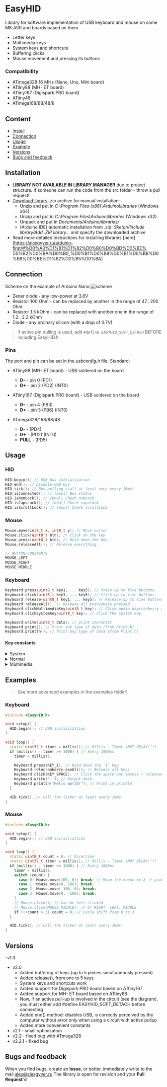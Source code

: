 # EasyHID
Library for software implementation of USB keyboard and mouse on some MK AVR and boards based on them
- Letter keys
- Multimedia keys
- System keys and shortcuts
- Buffering clicks
- Mouse movement and pressing its buttons

### Compatibility
- ATmega328 16 MHz (Nano, Uno, Mini board)
- ATtiny88 (MH- ET board)
- ATtiny167 (Digispark PRO board)
- ATtiny48
- ATmega168/88/48/8

## Content
- [Install](#install)
- [Connection](#wiring)
- [Usage](#usage)
- [Example](#example)
- [Versions](#versions)
- [Bugs and feedback](#feedback)

<a id="install"></a>
## Installation
- **LIBRARY NOT AVAILABLE IN LIBRARY MANAGER** due to project structure. If someone can run the code from the src folder - throw a pull request!
- [Download library](https://github.com/GyverLibs/EasyHID/archive/refs/heads/main.zip) .zip archive for manual installation:
    - Unzip and put in *C:\Program Files (x86)\Arduino\libraries* (Windows x64)
    - Unzip and put in *C:\Program Files\Arduino\libraries* (Windows x32)
    - Unpack and put in *Documents/Arduino/libraries/*
    - (Arduino IDE) automatic installation from .zip: *Sketch/Include library/Add .ZIP library…* and specify the downloaded archive
- Read more detailed instructions for installing libraries [here] (https://alexgyver.ru/arduino-first/#%D0%A3%D1%81%D1%82%D0%B0%D0%BD%D0%BE% D0%B2%D0%BA%D0%B0_%D0%B1%D0%B8%D0%B1%D0%BB%D0%B8%D0%BE%D1%82%D0%B5%D0%BA)

<a id="wiring"></a>
## Connection
Scheme on the example of Arduino Nano
![scheme](/docs/schemes.png)
- Zener diode - any low-power at 3.6V
- Resistor 100 Ohm - can be replaced by another in the range of 47.. 200 Ohm
- Resistor 1.5 kOhm - can be replaced with another one in the range of 1.2.. 2.2 kOhm
- Diode - any ordinary silicon (with a drop of 0.7V)

> If active pin pulling is used, add `#define EASYHID_SOFT_DETACH` BEFORE including EasyHID.h

### Pins
The port and pin can be set in the *usbconfig.h* file. Standard:
- ATtiny88 (MH- ET board) - USB soldered on the board
    - **D-** - pin 0 (PD1)
    - **D+** - pin 2 (PD2) (INT0)

- ATtiny167 (Digispark PRO board) - USB soldered on the board
    - **D-** - pin 4 (PB3)
    - **D+** - pin 3 (PB6) (INT0)
    
- ATmega328/168/88/48
    - **D-** - (PD4)
    - **D+** - (PD2) (INT0)
    - **PULL** - (PD5)

<a id="usage"></a>
## Usage
### HID
```cpp
HID.begin(); // USB bus initialization
HID end(); // Disable USB bus
HID.tick(); // Bus polling (call at least once every 10ms)
HID.isConnected(); // (bool) Bus status
HID.isNumLock(); // (bool) Check numLock
HID.isCapsLock(); // (bool) Check capsLock
HID.isScrollLock(); // (bool) Check scrollLock
```

### Mouse
```cpp
Mouse.move(int8_t x, int8_t y); // Move cursor
Mouse.click(uint8_t btn); // Click on the key
Mouse.press(uint8_t btn); // Hold down the key
Mouse.releaseAll(); // Release everything

// BUTTON CONSTANTS
MOUSE_LEFT
MOUSE_RIGHT
MOUSE_MIDDLE
```

### Keyboard
```cpp
Keyboard.press(uint8_t key1, ... key5); // Press up to five buttons
Keyboard.click(uint8_t key1, ... key5); // Click up to five buttons
Keyboard.release(uint8_t key1, ... key5); // Release up to five buttons
Keyboard.releaseAll(); // Release all previously pressed
Keyboard.clickMultimediaKey(uint8_t key); // Click media keycranberry avishu
Keyboard.clickSystemKey(uint8_t key); // Click the system key

Keyboard.write(uint8_t data); // print character
Keyboard.print(); // Print any type of data (from Print.h)
Keyboard.println(); // Print any type of data (from Print.h)
```

#### Key constants
<details>
<summary>System</summary>

```cpp
KEY_LEFT_CONTROL
KEY_LEFT_SHIFT
KEY_LEFT_ALT
KEY_LEFT_WIN
KEY_RIGHT_CONTROL
KEY_RIGHT_SHIFT
KEY_RIGHT_ALT
KEY_RIGHT_WIN

KEY_POWER
KEY_SLEEP
KEY_WAKE
```
</details>

<details>
<summary>Normal</summary>

```cpp
KEY_1
KEY_2
KEY_3
KEY_4
KEY_5
KEY_6
KEY_7
KEY_8
KEY_9
KEY_0
KEY_A
KEY_B
KEY_C
KEY_D
KEY_E
KEY_F
KEY_G
KEY_H
KEY_I
KEY_J
KEY_K
KEY_L
KEY_M
KEY_N
KEY_O
KEY_P
KEY_Q
KEY_R
KEY_S
KEY_T
KEY_U
KEY_V
KEY_W
KEY_X
KEY_Y
KEY_Z
KEY_COMMA
KEY_PERIOD
KEY_MINUS
KEY_EQUAL
KEY_BACKSLASH
KEY_SQBRAK_LEFT
KEY_SQBRAK_RIGHT
KEY_SLASH
KEY_F1
KEY_F2
KEY_F3
KEY_F4
KEY_F5
KEY_F6
KEY_F7
KEY_F8
KEY_F9
KEY_F10
KEY_F11
KEY_F12
KEY_APP
KEY_ENTER
KEY_BACKSPACE
KEY_ESC
KEY_TAB
KEY_SPACE
KEY_INSERT
KEY_HOME
KEY_PAGE_UP
KEY_DELETE
KEY_END
KEY_PAGE_DOWN
KEY_PRINTSCREEN
KEY_ARROW_RIGHT
KEY_ARROW_LEFT
KEY_ARROW_DOWN
KEY_ARROW_UP
```
</details>

<details>
<summary>Multimedia</summary>

```cpp
KEY_VOL_UP
KEY_VOL_DOWN
KEY_NEXT_TRACK
KEY_PREV_TRACK
KEY_STOP
KEY_PLAYPAUSE
KEY_MUTE
KEY_BASSBOOST
KEY_LOUDNESS
KEY_KB_EXECUTE
KEY_KB_HELP
KEY_KB_MENU
KEY_KB_SELECT
KEY_KB_STOP
KEY_KB_AGAIN
KEY_KB_UNDO
KEY_KB_CUT
KEY_KB_COPY
KEY_KB_PASTE
KEY_KB_FIND
```
</details>


<a id="example"></a>
## Examples
> See more advanced examples in the examples folder!

### Keyboard
```cpp
#include <EasyHID.h>

void setup() {
  HID.begin(); // USB initialization
}

void loop() {
  static uint32_t timer = millis(); // Millis - Timer (NOT DELAY!!!)
  if (millis() - timer >= 1000) { // Every 1000ms
    timer = millis();

    Keyboard.press(KEY_1); // Hold down the '1' key
    Keyboard.relecranberry aseAll(); // Release all keys
    Keyboard.click(KEY_SPACE); // Click the space bar (press + releaseAll)
    keyboard.write('-'); // Output dash
    Keyboard.println("Hello world!"); // Print in println
  }

  HID.tick(); // Call the ticker at least every 10ms!
}
```

### Mouse
```cpp
#include <EasyHID.h>

void setup() {
  HID.begin(); // USB initialization
}

void loop() {
  static uint8_t count = 0; // Direction
  static uint32_t timer = millis(); // Millis - Timer (NOT DELAY!!!)
  if (millis() - timer >= 1000) { // Every 1000ms
    timer = millis();
    switch (count) {
      case 0: Mouse.move(100, 0); break; // Move the mouse to X- Y pixels.
      case 1: Mouse.move(0, 100); break;
      case 2: Mouse.move(-100, 0); break;
      case 3: Mouse.move(0, -100); break;
    }
    // Mouse.click(); // Can be left clicked
    // Mouse.click(MOUSE_MIDDLE); // Or RIGHT, LEFT, MIDDLE
    if (++count > 3) count = 0; // Cycle shift from 0 to 3
  }

  HID.tick(); // Call the ticker at least every 10ms!
}
```

<a id="versions"></a>
## Versions
-v1.0
- v2.0
    - Added buffering of keys (up to 5 pieces simultaneously pressed)
    - Added release(), from one to 5 keys
    - System keys and shortcuts work
    - Added support for Digispark PRO board based on ATtiny167
    - Added support for MH- ET board based on ATtiny88
    - Now, if an active pull-up is involved in the circuit (see the diagram), you must either add #define EASYHID_SOFT_DETACH before connecting
    - Added end() method: disables USB, is correctly perceived by the computer without error only when using a circuit with active pullup
    - Added more convenient constants
- v2.1 - small optimization
- v2.2 - fixed bug with ATmega328
- v2.2.1 - fixed bug

<a id="feedback"></a>
## Bugs and feedback
When you find bugs, create an **Issue**, or better, immediately write to the mail [alex@alexgyver.ru](mailto:alex@alexgyver.ru)
The library is open for revision and your **Pull Request**'s!